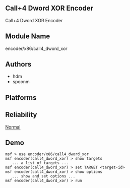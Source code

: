 ## Call+4 Dword XOR Encoder

Call+4 Dword XOR Encoder


## Module Name
encoder/x86/call4_dword_xor

## Authors
* hdm
* spoonm





## Platforms


## Reliability
[Normal](https://github.com/rapid7/metasploit-framework/wiki/Exploit-Ranking)

## Demo

```
msf > use encoder/x86/call4_dword_xor
msf encoder(call4_dword_xor) > show targets
   ... a list of targets ...
msf encoder(call4_dword_xor) > set TARGET <target-id>
msf encoder(call4_dword_xor) > show options
   ... show and set options ...
msf encoder(call4_dword_xor) > run
```
    
    